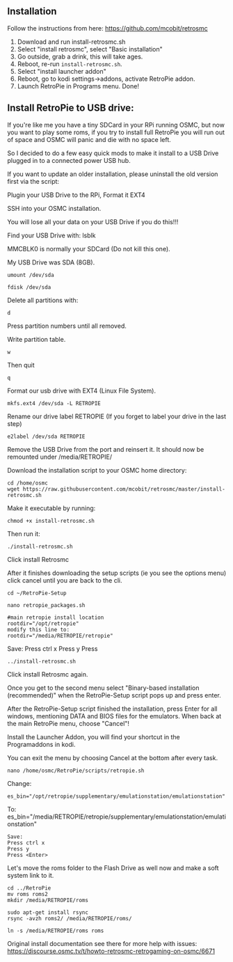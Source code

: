 ## Installation

Follow the instructions from here: https://github.com/mcobit/retrosmc

1. Download and run install-retrosmc.sh
2. Select "install retrosmc", select "Basic installation"
3. Go outside, grab a drink, this will take ages.
4. Reboot, re-run `install-retrosmc.sh`.
5. Select "install launcher addon"
6. Reboot, go to kodi settings->addons, activate RetroPie addon.
7. Launch RetroPie in Programs menu. Done!

## Install RetroPie to USB drive:

If you're like me you have a tiny SDCard in your RPi running OSMC, but now you want to play some roms, if you try to install full RetroPie you will run out of space and OSMC will panic and die with no space left.
    
So I decided to do a few easy quick mods to make it install to a USB Drive plugged in to a connected power USB hub.
    
If you want to update an older installation, please uninstall the old version first via the script:
    
Plugin your USB Drive to the RPi, Format it EXT4
    
SSH into your OSMC installation.
    
You will lose all your data on your USB Drive if you do this!!!
    
Find your USB Drive with:
    lsblk
    
MMCBLK0 is normally your SDCard (Do not kill this one).
    
My USB Drive was SDA (8GB). 
    
    umount /dev/sda
    
    fdisk /dev/sda

Delete all partitions with:

    d

Press partition numbers until all removed.
    
Write partition table.

    w
    
Then quit

    q
    
Format our usb drive with EXT4 (Linux File System).

    mkfs.ext4 /dev/sda -L RETROPIE
    
Rename our drive label RETROPIE (If you forget to label your drive in the last step)

    e2label /dev/sda RETROPIE
    
Remove the USB Drive from the port and reinsert it. It should now be remounted under /media/RETROPIE/
    
Download the installation script to your OSMC home directory:
    
    cd /home/osmc
    wget https://raw.githubusercontent.com/mcobit/retrosmc/master/install-retrosmc.sh

Make it executable by running:
    
    chmod +x install-retrosmc.sh

Then run it:
    
    ./install-retrosmc.sh
    
Click install Retrosmc 
    
After it finishes downloading the setup scripts (ie you see the options menu) click cancel until you are back to the cli.
    
    cd ~/RetroPie-Setup
    
    nano retropie_packages.sh
    
    #main retropie install location
    rootdir="/opt/retropie"
    modify this line to:
    rootdir="/media/RETROPIE/retropie"
    
Save:
    Press ctrl x
    Press y
    Press <Enter>
    
    
    ../install-retrosmc.sh
    
    
Click install Retrosmc again.
    
Once you get to the second menu select "Binary-based installation (recommended)" when the RetroPie-Setup script pops up and press enter.

After the RetroPie-Setup script finished the installation, press Enter for all windows, mentioning DATA and BIOS files for the emulators. When back at the main RetroPie menu, choose "Cancel"!

Install the Launcher Addon, you will find your shortcut in the Programaddons in kodi.

You can exit the menu by choosing Cancel at the bottom after every task.

    nano /home/osmc/RetroPie/scripts/retropie.sh

Change:

    es_bin="/opt/retropie/supplementary/emulationstation/emulationstation"
To:
    es_bin="/media/RETROPIE/retropie/supplementary/emulationstation/emulationstation"

    Save:
    Press ctrl x
    Press y
    Press <Enter>

Let's move the roms folder to the Flash Drive as well now and make a soft system link to it.
    
    cd ../RetroPie
    mv roms roms2
    mkdir /media/RETROPIE/roms
       
    sudo apt-get install rsync
    rsync -avzh roms2/ /media/RETROPIE/roms/
    
    ln -s /media/RETROPIE/roms roms

Original install documentation see there for more help with issues: https://discourse.osmc.tv/t/howto-retrosmc-retrogaming-on-osmc/6671